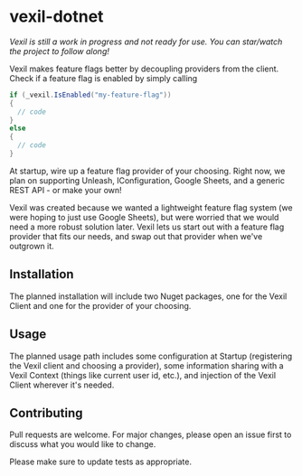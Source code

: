 # vexil-dotnet

*Vexil is still a work in progress and not ready for use. You can star/watch the project to follow along!*

Vexil makes feature flags better by decoupling providers from the client. Check if a feature flag is enabled by simply calling 

```csharp
if (_vexil.IsEnabled("my-feature-flag"))
{
  // code
}
else
{
  // code
}
```

At startup, wire up a feature flag provider of your choosing. Right now, we plan on supporting Unleash, IConfiguration, Google Sheets, and a generic REST API - or make your own! 

Vexil was created because we wanted a lightweight feature flag system (we were hoping to just use Google Sheets), but were worried that we would need a more robust solution later. Vexil lets us start out with a feature flag provider that fits our needs, and swap out that provider when we've outgrown it.  

## Installation

The planned installation will include two Nuget packages, one for the Vexil Client and one for the provider of your choosing.

## Usage

The planned usage path includes some configuration at Startup (registering the Vexil client and choosing a provider), some information sharing with a Vexil Context (things like current user id, etc.), and injection of the Vexil Client wherever it's needed.

## Contributing
Pull requests are welcome. For major changes, please open an issue first to discuss what you would like to change.

Please make sure to update tests as appropriate.

